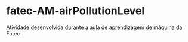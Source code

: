 # fatec-AM-airPollutionLevel
Atividade desenvolvida durante a aula de aprendizagem de máquina da Fatec.
